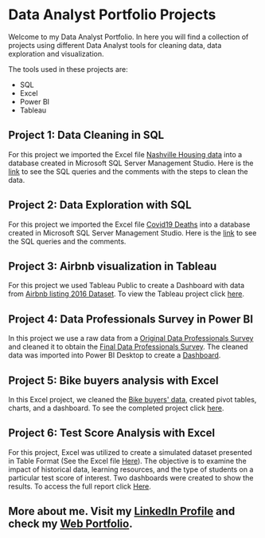 # Data Analyst Portfolio Projects

Welcome to my Data Analyst Portfolio. In here you will find a collection of projects using different Data Analyst tools for cleaning data, data exploration and visualization. 

The tools used in these projects are:

- SQL
- Excel
- Power BI
- Tableau

## Project 1: Data Cleaning in SQL 

For this project we imported the Excel file [Nashville Housing data]( https://github.com/Lfraguela/PortfolioProjects/blob/main/Nashville%20Housing%20Data%20for%20Data%20Cleaning_2013-16.xlsx) into a database created in Microsoft SQL Server Management Studio. Here is the [link]( https://github.com/Lfraguela/PortfolioProjects/blob/main/SQL%20Data%20Cleaning%20Project_Housing.sql) to see the SQL queries and the comments with the steps to clean the data.

## Project 2: Data Exploration with SQL

For this project we imported the Excel file [Covid19 Deaths]( https://ourworldindata.org/covid-deaths) into a database created in Microsoft SQL Server Management Studio. Here is the [link]( https://github.com/Lfraguela/PortfolioProjects/blob/main/SQL%20Data%20Exploration%20Project_Covid.sql) to see the SQL queries and the comments.

## Project 3:  Airbnb visualization in Tableau

For this project we used Tableau Public to create a Dashboard with data from [Airbnb listing 2016 Dataset]( https://www.kaggle.com/datasets/alexanderfreberg/airbnb-listings-2016-dataset?select=Tableau+Full+Project.xlsx). To view the Tableau project click [here]( https://public.tableau.com/app/profile/liset.fraguela/viz/AirbnbProject_Tableau/Dashboard1#1).

## Project 4: Data Professionals Survey in Power BI

In this project we use a raw data from a [Original Data Professionals Survey]( https://github.com/Lfraguela/PortfolioProjects/blob/main/Power%20BI%20-%20Data%20Professionals1.xlsx) and cleaned it to obtain the [Final Data Professionals Survey](https://github.com/Lfraguela/PortfolioProjects/blob/main/Power%20BI%20-%20Final%20Data%20Professionals.xlsx). The cleaned data was imported into Power BI Desktop to create a [Dashboard]( https://github.com/Lfraguela/PortfolioProjects/blob/main/Power%20BI%20Project_Data%20Professionals%20Survey.pbix).

## Project 5: Bike buyers analysis with Excel

In this Excel project, we cleaned the [Bike buyers' data](https://www.kaggle.com/datasets/heeraldedhia/bike-buyers?select=bike_buyers.csv), created pivot tables, charts, and a dashboard. To see the completed project click [here](https://github.com/Lfraguela/PortfolioProjects/blob/main/Excel%20Project%20Bike%20Buyers.xlsx).

## Project 6: Test Score Analysis with Excel

For this project, Excel was utilized to create a simulated dataset presented in Table Format (See the Excel file [Here](https://github.com/Lfraguela/PortfolioProjects/blob/main/MySample_TestScoreAnalysis.xlsx)). The objective is to examine the impact of historical data, learning resources, and the type of students on a particular test score of interest. Two dashboards were created to show the results. To access the full report click [Here]().

## More about me. Visit my [LinkedIn Profile](https://www.linkedin.com/in/liset-fraguela/) and check my [Web Portfolio](https://www.datascienceportfol.io/lisetfraguela).
